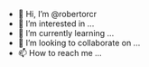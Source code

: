 - 👋 Hi, I’m @robertorcr
- 👀 I’m interested in ...
- 🌱 I’m currently learning ...
- 💞️ I’m looking to collaborate on ...
- 📫 How to reach me ...

<!---
robertorcr/robertorcr is a ✨ special ✨ repository because its `README.md` (this file) appears on your GitHub profile.
You can click the Preview link to take a look at your changes.
--->
